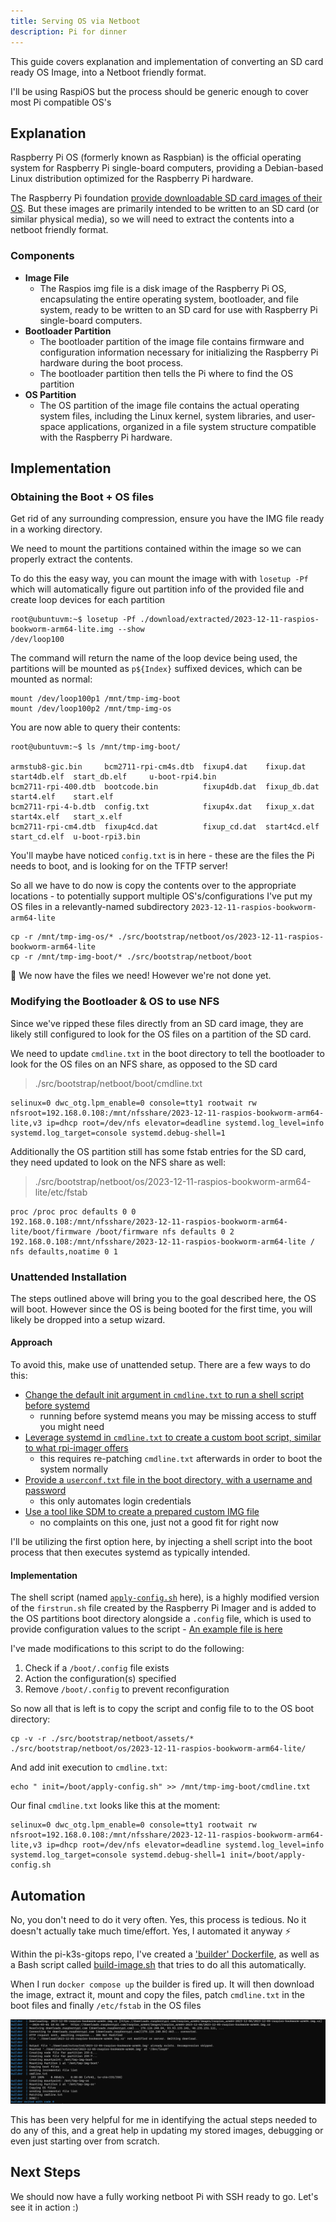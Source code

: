 ```yaml
---
title: Serving OS via Netboot
description: Pi for dinner
---
```


This guide covers explanation and implementation of converting an SD card ready OS Image, into a Netboot friendly format.

I'll be using RaspiOS but the process should be generic enough to cover most Pi compatible OS's

## Explanation

Raspberry Pi OS (formerly known as Raspbian) is the official operating system for Raspberry Pi single-board computers, providing a Debian-based Linux distribution optimized for the Raspberry Pi hardware.

The Raspberry Pi foundation [provide downloadable SD card images of their OS](https://www.raspberrypi.com/software/operating-systems/). But these images are primarily intended to be written to an SD card (or similar physical media), so we will need to extract the contents into a netboot friendly format.

### Components
- **Image File**
    - The Raspios img file is a disk image of the Raspberry Pi OS, encapsulating the entire operating system, bootloader, and file system, ready to be written to an SD card for use with Raspberry Pi single-board computers.
- **Bootloader Partition**
    - The bootloader partition of the image file contains firmware and configuration information necessary for initializing the Raspberry Pi hardware during the boot process.
    - The bootloader partition then tells the Pi where to find the OS partition
- **OS Partition**
    - The OS partition of the image file contains the actual operating system files, including the Linux kernel, system libraries, and user-space applications, organized in a file system structure compatible with the Raspberry Pi hardware.

## Implementation

### Obtaining the Boot + OS files

Get rid of any surrounding compression, ensure you have the IMG file ready in a working directory.

We need to mount the partitions contained within the image so we can properly extract the contents.

To do this the easy way, you can mount the image with with `losetup -Pf` which will automatically figure out partition info of the provided file and create loop devices for each partition
```
root@ubuntuvm:~$ losetup -Pf ./download/extracted/2023-12-11-raspios-bookworm-arm64-lite.img --show
/dev/loop100
```
The command will return the name of the loop device being used, the partitions will be mounted as `p${Index}` suffixed devices, which can be mounted as normal:
```
mount /dev/loop100p1 /mnt/tmp-img-boot
mount /dev/loop100p2 /mnt/tmp-img-os
```
You are now able to query their contents:
```
root@ubuntuvm:~$ ls /mnt/tmp-img-boot/

armstub8-gic.bin     bcm2711-rpi-cm4s.dtb  fixup4.dat    fixup.dat     start4db.elf  start_db.elf     u-boot-rpi4.bin
bcm2711-rpi-400.dtb  bootcode.bin          fixup4db.dat  fixup_db.dat  start4.elf    start.elf
bcm2711-rpi-4-b.dtb  config.txt            fixup4x.dat   fixup_x.dat   start4x.elf   start_x.elf
bcm2711-rpi-cm4.dtb  fixup4cd.dat          fixup_cd.dat  start4cd.elf  start_cd.elf  u-boot-rpi3.bin
```

You'll maybe have noticed `config.txt` is in here - these are the files the Pi needs to boot, and is looking for on the TFTP server!

So all we have to do now is copy the contents over to the appropriate locations - to potentially support multiple OS's/configurations I've put my OS files in a relevantly-named subdirectory `2023-12-11-raspios-bookworm-arm64-lite`

```
cp -r /mnt/tmp-img-os/* ./src/bootstrap/netboot/os/2023-12-11-raspios-bookworm-arm64-lite
cp -r /mnt/tmp-img-boot/* ./src/bootstrap/netboot/boot
```

🥳 We now have the files we need! However we're not done yet.

### Modifying the Bootloader & OS to use NFS

Since we've ripped these files directly from an SD card image, they are likely still configured to look for the OS files on a partition of the SD card.

We need to update `cmdline.txt` in the boot directory to tell the bootloader to look for the OS files on an NFS share, as opposed to the SD card

> ./src/bootstrap/netboot/boot/cmdline.txt
```
selinux=0 dwc_otg.lpm_enable=0 console=tty1 rootwait rw nfsroot=192.168.0.108:/mnt/nfsshare/2023-12-11-raspios-bookworm-arm64-lite,v3 ip=dhcp root=/dev/nfs elevator=deadline systemd.log_level=info systemd.log_target=console systemd.debug-shell=1
```

Additionally the OS partition still has some fstab entries for the SD card, they need updated to look on the NFS share as well:

> ./src/bootstrap/netboot/os/2023-12-11-raspios-bookworm-arm64-lite/etc/fstab
```
proc /proc proc defaults 0 0
192.168.0.108:/mnt/nfsshare/2023-12-11-raspios-bookworm-arm64-lite/boot/firmware /boot/firmware nfs defaults 0 2
192.168.0.108:/mnt/nfsshare/2023-12-11-raspios-bookworm-arm64-lite / nfs defaults,noatime 0 1
```

### Unattended Installation

The steps outlined above will bring you to the goal described here, the OS will boot. However since the OS is being booted for the first time, you will likely be dropped into a setup wizard.

#### Approach
To avoid this, make use of unattended setup. There are a few ways to do this:
 - [Change the default init argument in `cmdline.txt` to run a shell script before systemd]()
   - running before systemd means you may be missing access to stuff you might need
 - [Leverage systemd in `cmdline.txt` to create a custom boot script, similar to what rpi-imager offers](https://raspberrypi.stackexchange.com/a/143382)
   - this requires re-patching `cmdline.txt` afterwards in order to boot the system normally
 - [Provide a `userconf.txt` file in the boot directory, with a username and password](https://www.raspberrypi.com/news/raspberry-pi-bullseye-update-april-2022/#:~:text=called%20userconf%20or-,userconf.txt,-in%20the%20boot)
   - this only automates login credentials
 - [Use a tool like SDM to create a prepared custom IMG file](https://github.com/gitbls/sdm)
   - no complaints on this one, just not a good fit for right now

I'll be utilizing the first option here, by injecting a shell script into the boot process that then executes systemd as typically intended.

#### Implementation
The shell script (named [`apply-config.sh`](https://github.com/andrewiankidd/pi-k3s-gitops/blob/master/src/bootstrap/netboot/assets/boot/apply-config.sh) here), is a highly modified version of the `firstrun.sh` file created by the Raspberry Pi Imager and is added to the OS partitions boot directory alongside a `.config` file, which is used to provide configuration values to the script - [An example file is here](https://github.com/andrewiankidd/pi-k3s-gitops/blob/master/src/bootstrap/netboot/assets/boot/.config.example)

I've made modifications to this script to do the following:
1. Check if a `/boot/.config` file exists
2. Action the configuration(s) specified
3. Remove `/boot/.config` to prevent reconfiguration

So now all that is left is to copy the script and config file to to the OS boot directory:
```
cp -v -r ./src/bootstrap/netboot/assets/* ./src/bootstrap/netboot/os/2023-12-11-raspios-bookworm-arm64-lite/

```

And add init execution to `cmdline.txt`:
```
echo " init=/boot/apply-config.sh" >> /mnt/tmp-img-boot/cmdline.txt

```

Our final `cmdline.txt` looks like this at the moment:
```
selinux=0 dwc_otg.lpm_enable=0 console=tty1 rootwait rw nfsroot=192.168.0.108:/mnt/nfsshare/2023-12-11-raspios-bookworm-arm64-lite,v3 ip=dhcp root=/dev/nfs elevator=deadline systemd.log_level=info systemd.log_target=console systemd.debug-shell=1 init=/boot/apply-config.sh
```

## Automation

No, you don't need to do it very often. Yes, this process is tedious. No it doesn't actually take much time/effort. Yes, I automated it anyway ⚡

Within the pi-k3s-gitops repo, I've created a ['builder' Dockerfile](https://github.com/andrewiankidd/pi-k3s-gitops/blob/master/src/bootstrap/netboot/builder.Dockerfile), as well as a Bash script called [build-image.sh](https://github.com/andrewiankidd/pi-k3s-gitops/blob/master/src/bootstrap/netboot/scripts/build-image.sh) that tries to do all this automatically.

When I run `docker compose up` the builder is fired up. It will then download the image, extract it, mount and copy the files, patch `cmdline.txt` in the boot files and finally `/etc/fstab` in the OS files

![Screenshot of Builder image running](../../../../assets/docs/guides/bootstrap/prep/builder.png)

This has been very helpful for me in identifying the actual steps needed to do any of this, and a great help in updating my stored images, debugging or even just starting over from scratch.


## Next Steps

We should now have a fully working netboot Pi with SSH ready to go. Let's see it in action :)